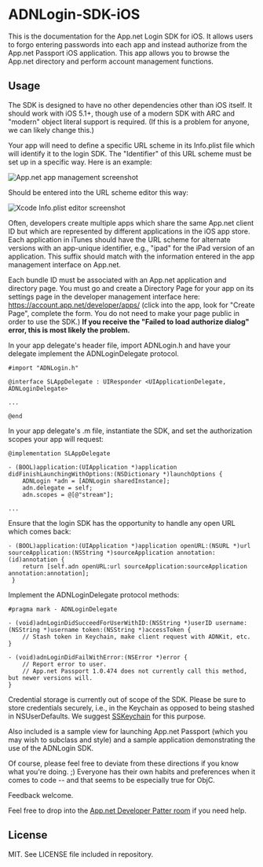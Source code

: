 # ADNLogin-SDK-iOS

This is the documentation for the App.net Login SDK for iOS. It allows users to forgo entering passwords into each app and instead authorize from the App.net Passport iOS application. This app allows you to browse the App.net directory and perform account management functions.

## Usage

The SDK is designed to have no other dependencies other than iOS itself. It should work with iOS 5.1+, though use of a modern SDK with ARC and "modern" object literal support is required. (If this is a problem for anyone, we can likely change this.)

Your app will need to define a specific URL scheme in its Info.plist file which will identify it to the login SDK. The "Identifier" of this URL scheme must be set up in a specific way. Here is an example:

![App.net app management screenshot](https://files.app.net/1/66391/alRIGbbAO-F-mipHbxjQNU78eqZevQNlZinRToWKopnJ82S53arm0Ukm8IDmzexf9k-EpQNfAg2y21SrUnZT2Wn4UwepcDGlGlxylvgi1B26hE7koxYsxUp3kp_RZCbccRdBATHD1LzIDkgoAneqEuv6lasZefTQ16C0oxnr49kE)

Should be entered into the URL scheme editor this way:

![Xcode Info.plist editor screenshot](https://files.app.net/1/34450/a_mk_VrbaUl2WRLeE5vVbZ--R0WdluIo80CxSZ9NC1d1t35Mwbh9HjR6_jrPQSbamKvINn06ztwICNYpJoMhzHwHTqP7laHmXdWC4_vvRAFrpcpBfpXoWtwH77ohNePRsm0b-rhsnFjvzaSRniK_OPkUqf5H1Ai2z7CAhSHjP3Ek)

Often, developers create multiple apps which share the same App.net client ID but which are represented by different applications in the iOS app store. Each application in iTunes should have the URL scheme for alternate versions with an app-unique identifier, e.g., "ipad" for the iPad version of an application. This suffix should match with the information entered in the app management interface on App.net.

Each bundle ID must be associated with an App.net application and directory page. You must go and create a Directory Page for your app on its settings page in the developer management interface here: https://account.app.net/developer/apps/ (click into the app, look for "Create Page", complete the form. You do not need to make your page public in order to use the SDK.) **If you receive the "Failed to load authorize dialog" error, this is most likely the problem.**

In your app delegate's header file, import ADNLogin.h and have your delegate implement the ADNLoginDelegate protocol.

```objc
#import "ADNLogin.h"

@interface SLAppDelegate : UIResponder <UIApplicationDelegate, ADNLoginDelegate>

...

@end
```

In your app delegate's .m file, instantiate the SDK, and set the authorization scopes your app will request:

```objc
@implementation SLAppDelegate

- (BOOL)application:(UIApplication *)application didFinishLaunchingWithOptions:(NSDictionary *)launchOptions {
    ADNLogin *adn = [ADNLogin sharedInstance];
    adn.delegate = self;
    adn.scopes = @[@"stream"];

...
```

Ensure that the login SDK has the opportunity to handle any open URL which comes back:

```objc
- (BOOL)application:(UIApplication *)application openURL:(NSURL *)url sourceApplication:(NSString *)sourceApplication annotation:(id)annotation {
    return [self.adn openURL:url sourceApplication:sourceApplication annotation:annotation];
 }
```

Implement the ADNLoginDelegate protocol methods:

```objc
#pragma mark - ADNLoginDelegate

- (void)adnLoginDidSucceedForUserWithID:(NSString *)userID username:(NSString *)username token:(NSString *)accessToken {
    // Stash token in Keychain, make client request with ADNKit, etc.
}

- (void)adnLoginDidFailWithError:(NSError *)error {
    // Report error to user.
    // App.net Passport 1.0.474 does not currently call this method, but newer versions will.
}
```

Credential storage is currently out of scope of the SDK. Please be sure to store credentials securely, i.e., in the Keychain as opposed to being stashed in NSUserDefaults. We suggest [SSKeychain](https://github.com/soffes/sskeychain) for this purpose.

Also included is a sample view for launching App.net Passport (which you may wish to subclass and style) and a sample application demonstrating the use of the ADNLogin SDK.

Of course, please feel free to deviate from these directions if you know what you're doing. ;) Everyone has their own habits and preferences when it comes to code -- and that seems to be especially true for ObjC.

Feedback welcome.

Feel free to drop into the [App.net Developer Patter room](http://patter-app.net/room.html?channel=1383) if you need help.

## License

MIT. See LICENSE file included in repository.
